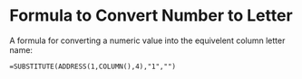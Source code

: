 # Formula to Convert Number to Letter

A formula for converting a numeric value into the equivelent column letter name:

```vbnet
=SUBSTITUTE(ADDRESS(1,COLUMN(),4),"1","")
```

